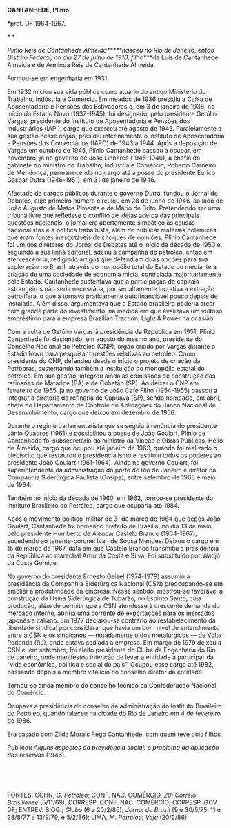 **CANTANHEDE, Plínio**

\*pref. DF 1964-1967.

* *

*Plínio Reis de Cantanhede Almeida*****nasceu no Rio de Janeiro, então
Distrito Federal, no dia 27 de julho de 1910, filho****de Luís de
Cantanhede Almeida e de Arminda Reis de Cantanhede Almeida.

Formou-se em engenharia em 1931.

Em 1932 iniciou sua vida pública como atuário do antigo Ministério do
Trabalho, Indústria e Comércio. Em meados de 1936 presidiu a Caixa de
Aposentadoria e Pensões dos Estivadores e, em 3 de janeiro de 1938, no
início do Estado Novo (1937-1945), foi designado, pelo presidente
Getúlio Vargas, presidente do Instituto de Aposentadoria e Pensões dos
Industriários (IAPI), cargo que exerceu até agosto de 1945.
Paralelamente a sua gestão nesse órgão, presidiu interinamente o
Instituto de Aposentadoria e Pensões dos Comerciários (IAPC) de 1943 a
1944. Após a deposição de Vargas em outubro de 1945, Plínio Cantanhede
passou a ocupar, em novembro, já no governo de José Linhares
(1945-1946), a chefia do gabinete do ministro do Trabalho, Indústria e
Comércio, Roberto Carneiro de Mendonça, permanecendo no cargo até a
posse do presidente Eurico Gaspar Dutra (1946-1951), em 31 de janeiro de
1946.

Afastado de cargos públicos durante o governo Dutra, fundou o Jornal de
Debates, cujo primeiro número circulou em 28 de junho de 1946, ao lado
de João Augusto de Matos Pimenta e de Mário de Brito. Pretendendo ser
uma tribuna livre que refletisse o conflito de idéias acerca das
principais questões nacionais, o jornal era abertamente simpático às
causas nacionalistas e à política trabalhista, além de publicar matérias
polêmicas que eram fontes inesgotáveis de choques de opiniões. Plínio
Cantanhede foi um dos diretores do Jornal de Debates até o início da
década de 1950 e, seguindo a sua linha editorial, aderiu à campanha do
petróleo, então em efervescência, redigindo artigos que defendiam duas
opções para sua exploração no Brasil: através do monopólio total do
Estado ou mediante a criação de uma sociedade de economia mista,
controlada majoritariamente pelo Estado. Cantanhede sustentava que a
participação de capitais estrangeiros não seria necessária, por ser
altamente lucrativa a extração petrolífera, o que a tornava praticamente
autofinanciável pouco depois de instalada. Além disso, argumentava que o
Estado brasileiro poderia arcar com grande parte do investimento, na
medida em que avalizava um vultoso empréstimo para a empresa Brazilian
Traction, Light & Power na ocasião.

Com a volta de Getúlio Vargas à presidência da República em 1951, Plínio
Cantanhede foi designado, em agosto do mesmo ano, presidente do Conselho
Nacional do Petróleo (CNP), órgão criado por Vargas durante o Estado
Novo para pesquisar questões relativas ao petróleo. Como presidente do
CNP, defendeu desde o início o projeto de criação da Petrobras,
sustentando também a instituição do monopólio estatal do petróleo. Em
sua gestão, integrou ainda as comissões de construção das refinarias de
Mataripe (BA) e de Cubatão (SP). Ao deixar o CNP em fevereiro de 1955,
já no governo de João Café Filho (1954-1955) passou a integrar a
diretoria da refinaria de Capuava (SP), sendo nomeado, em abril, chefe
do Departamento de Controle de Aplicações do Banco Nacional de
Desenvolvimento, cargo que deixou em dezembro de 1956.

Durante o regime parlamentarista que se seguiu à renúncia do presidente
Jânio Quadros (1961) e possibilitou a posse de João Goulart, Plínio de
Cantanhede foi subsecretário do ministro da Viação e Obras Públicas,
Hélio de Almeida, cargo que ocupou até janeiro de 1963, quando foi
realizado o plebiscito que restaurou o presidencialismo e restituiu
todos os poderes ao presidente João Goulart (1961-1964). Ainda no
governo Goulart, foi superintendente da administração do porto do Rio de
Janeiro e diretor da Companhia Siderúrgica Paulista (Cosipa), entre
setembro de 1963 e maio de 1964.

Também no início da década de 1960, em 1962, tornou-se presidente do
Instituto Brasileiro do Petróleo, cargo que ocuparia até 1984.

Após o movimento político-militar de 31 de março de 1964 que depôs João
Goulart, Cantanhede foi nomeado prefeito de Brasília, no dia 13 de maio,
pelo presidente Humberto de Alencar Castelo Branco (1964-1967),
sucedendo ao tenente-coronel Ivan de Sousa Mendes. Deixou o cargo em 15
de março de 1967, data em que Castelo Branco transmitiu a presidência da
República ao marechal Artur da Costa e Silva. Foi substituído por Wadjó
da Costa Gomide.

No governo do presidente Ernesto Geisel (1974-1979) assumiu a
presidência da Companhia Siderúrgica Nacional (CSN) preocupando-se em
ampliar a produtividade da empresa. Nesse sentido, mostrou-se favorável
à construção da Usina Siderúrgica de Tubarão, no Espírito Santo, cuja
produção, além de permitir que a CSN atendesse à crescente demanda do
mercado interno, abriria uma corrente de exportações para os mercados
japonês e italiano. Em 1977 declarou-se contrário ao restabelecimento da
liberdade sindical por considerar que havia um bom nível de entendimento
entre a CSN e os sindicatos — notadamente o dos metalúrgicos — de Volta
Redonda (RJ), onde estava sediada a empresa. Em março de 1979 deixou a
CSN e, em setembro, foi eleito presidente do Clube de Engenharia do Rio
de Janeiro, onde manifestou intenção de levar a entidade a participar da
“vida econômica, política e social do país”. Ocupou esse cargo até 1982,
passando depois a membro vitalício do conselho diretor da entidade.

Tornou-se ainda membro do conselho técnico da Confederação Nacional do
Comércio.

Ocupava a presidência do conselho de administração do Instituto
Brasileiro do Petróleo, quando faleceu na cidade do Rio de Janeiro em 4
de fevereiro de 1986.

Era casado com Zilda Morais Rego Cantanhede, com quem teve dois filhos.

Publicou *Alguns aspectos da previdência social: o problema da aplicação
das reservas* (1946).

 

 

FONTES: COHN, G. *Petróleo*; CONF. NAC. COMÉRCIO, *20*; *Correio
Brasiliense* (5/11/69); CORRESP. CONF. NAC. COMÉRCIO; CORRESP. GOV. DF;
ENTREV. BIOG.; *Globo* (6 e 20/2/86); *Jornal do Brasil* (9 e 30/5/75,
11 e 28/8/77 e 13/9/79, e 5/2/86); LIMA, M. *Petróleo*; *Veja*
(20/2/86).

 

